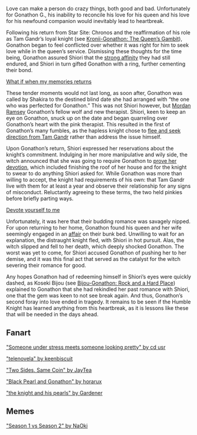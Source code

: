 <!-- title: The Witch’s Trials -->
<!-- relationship: No Longer Together -->

Love can make a person do crazy things, both good and bad. Unfortunately for Gonathon G., his inability to reconcile his love for his queen and his love for his newfound companion would inevitably lead to heartbreak.

Following his return from Star Site: Chronos and the reaffirmation of his role as Tam Gandr’s loyal knight (see [Kronii-Gonathon: The Queen’s Gambit](#edge:kronii-gigi)), Gonathon began to feel conflicted over whether it was right for him to seek love while in the queen’s service. Dismissing these thoughts for the time being, Gonathon assured Shiori that the [strong affinity](https://youtu.be/BSPi8sTHdAY?t=2h50m6s) they had still endured, and Shiori in turn gifted Gonathon with a ring, further cementing their bond.

[What if when my memories returns](#embed:https://youtu.be/BSPi8sTHdAY?t=2h52m33s)

These tender moments would not last long, as soon after, Gonathon was called by Shakira to the destined blind date she had arranged with “the one who was perfected for Gonathon.” This was not Shiori however, but [Mordan Ramsey](https://youtu.be/BSPi8sTHdAY?t=3h11m48s) Gonathon’s fellow wolf and new therapist. Shiori, keen to keep an eye on Gonathon, snuck up on the date and began quarreling over Gonathon’s heart with the pink therapist. This resulted in the first of Gonathon’s many fumbles, as the hapless knight chose to [flee and seek direction from Tam Gandr](https://youtu.be/BSPi8sTHdAY?t=3h18m18s) rather than address the issue himself.

Upon Gonathon’s return, Shiori expressed her reservations about the knight’s commitment. Indulging in her more manipulative and wily side, the witch announced that she was going to require Gonathon to [prove her devotion](https://youtu.be/BSPi8sTHdAY?t=3h39m36s), which included finishing the roof of her house and for the knight to swear to do anything Shiori asked for. While Gonathon was more than willing to accept, the knight had requirements of his own: that Tam Gandr live with them for at least a year and observe their relationship for any signs of misconduct. Reluctantly agreeing to these terms, the two held pinkies before briefly parting ways.

[Devote yourself to me](#embed:https://youtu.be/BSPi8sTHdAY?t=3h51m2s)

Unfortunately, it was here that their budding romance was savagely nipped. For upon returning to her home, Gonathon found his queen and her wife seemingly engaged in an [affair](https://youtu.be/BSPi8sTHdAY?t=4h31m02s) on their bunk bed. Unwilling to wait for an explanation, the distraught knight fled, with Shiori in hot pursuit. Alas, the witch slipped and fell to her death, which deeply shocked Gonathon. The worst was yet to come, for Shiori accused Gonathon of pushing her to her demise, and it was this final act that served as the catalyst for the witch severing their romance for good.

Any hopes Gonathon had of redeeming himself in Shiori’s eyes were quickly dashed, as Koseki Bijou (see [Bijou-Gonathon: Rock and a Hard Place](#edge:gigi-bijou)) explained to Gonathon that she had rekindled her past romance with Shiori, one that the gem was keen to not see break again. And thus, Gonathon’s second foray into love ended in tragedy. It remains to be seen if the Humble Knight has learned anything from this heartbreak, as it is lessons like these that will be needed in the days ahead.

## Fanart

["Someone under stress meets someone looking pretty" by cd usr](https://x.com/cd_usr/status/1922052961083007296)

["telenovela" by keenbiscuit](https://x.com/keenbiscuit/status/1920009469695586658)

["Two Sides. Same Coin" by JayTea](https://x.com/jayteamations/status/1934347059643162875)

["Black Pearl and Gonathon" by horarux](https://x.com/horarux/status/1927672237303415211)

["the knight and his pearls" by Gardener](https://x.com/jhgardener_/status/1928477828623831444)

## Memes

["Season 1 vs Season 2" by NaOki](https://x.com/NaOkiExistiert/status/1919968772510597160)
